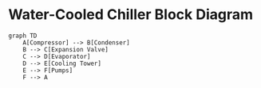 # Water-Cooled Chiller Block Diagram

```mermaid
graph TD
    A[Compressor] --> B[Condenser]
    B --> C[Expansion Valve]
    C --> D[Evaporator]
    D --> E[Cooling Tower]
    E --> F[Pumps]
    F --> A

